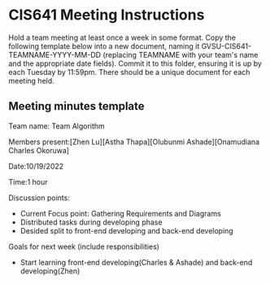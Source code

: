# CIS641 Meeting Instructions

Hold a team meeting at least once a week in some format.  Copy the following template below into a new document, naming it GVSU-CIS641-TEAMNAME-YYYY-MM-DD (replacing TEAMNAME with your team's name and the appropriate date fields).  Commit it to this folder, ensuring it is up by each Tuesday by 11:59pm.  There should be a unique document for each meeting held.

## Meeting minutes template

Team name: Team Algorithm

Members present:[Zhen Lu][Astha Thapa][Olubunmi Ashade][Onamudiana Charles Okoruwa]

Date:10/19/2022

Time:1 hour

Discussion points: 

* Current Focus point: Gathering Requirements and Diagrams
* Distributed tasks during developing phase
* Desided split to front-end developing and back-end developing

Goals for next week (include responsibilities)

* Start learning front-end developing(Charles & Ashade) and back-end developing(Zhen)

